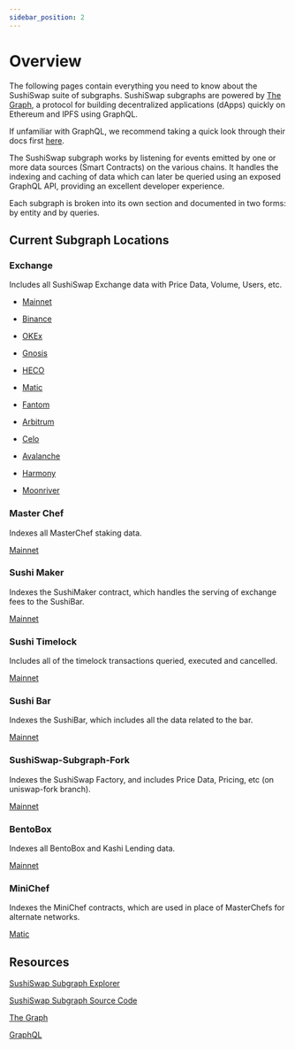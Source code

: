 ```yaml
---
sidebar_position: 2
---
```


# Overview

The following pages contain everything you need to know about the SushiSwap suite of subgraphs. SushiSwap subgraphs are powered by [The Graph](https://thegraph.com/en/), a protocol for building decentralized applications (dApps) quickly on Ethereum and IPFS using GraphQL.

If unfamiliar with GraphQL, we recommend taking a quick look through their docs first [here](https://graphql.org/learn/).

The SushiSwap subgraph works by listening for events emitted by one or more data sources (Smart Contracts) on the various chains. It handles the indexing and caching of data which can later be queried using an exposed GraphQL API, providing an excellent developer experience.

Each subgraph is broken into its own section and documented in two forms: by entity and by queries.

## Current Subgraph Locations

### Exchange

Includes all SushiSwap Exchange data with Price Data, Volume, Users, etc.

- [Mainnet](https://thegraph.com/explorer/subgraph/sushiswap/exchange)

- [Binance](https://thegraph.com/explorer/subgraph/sushiswap/bsc-exchange)

- [OKEx](https://q.hg.network/okex-exchange/oec)

- [Gnosis](https://thegraph.com/explorer/subgraph/sushiswap/xdai-exchange)

- [HECO](https://q.hg.network/heco-exchange/heco)

- [Matic](https://thegraph.com/explorer/subgraph/sushiswap/matic-exchange)

- [Fantom](https://thegraph.com/explorer/subgraph/sushiswap/fantom-exchange)

- [Arbitrum](https://thegraph.com/explorer/subgraph/sushiswap/arbitrum-exchange)

- [Celo](https://thegraph.com/explorer/subgraph/sushiswap/celo-exchange)

- [Avalanche](https://thegraph.com/explorer/subgraph/sushiswap/avalanche-exchange)

- [Harmony](https://sushi.graph.t.hmny.io/subgraphs/name/sushiswap/harmony-exchange)

- [Moonriver](https://thegraph.com/hosted-service/subgraph/sushiswap/moonriver-exchange)

### Master Chef

Indexes all MasterChef staking data.

[Mainnet](https://thegraph.com/explorer/subgraph/sushiswap/master-chef)

### Sushi Maker

Indexes the SushiMaker contract, which handles the serving of exchange fees to the SushiBar.

[Mainnet](https://thegraph.com/explorer/subgraph/sushiswap/sushi-maker)

### Sushi Timelock

Includes all of the timelock transactions queried, executed and cancelled.

[Mainnet](https://thegraph.com/explorer/subgraph/sushiswap/sushi-timelock)

### Sushi Bar

Indexes the SushiBar, which includes all the data related to the bar.

[Mainnet](https://thegraph.com/explorer/subgraph/sushiswap/sushi-bar)

### SushiSwap-Subgraph-Fork

Indexes the SushiSwap Factory, and includes Price Data, Pricing, etc (on uniswap-fork branch).

[Mainnet](https://thegraph.com/explorer/subgraph/jiro-ono/sushiswap-v1-exchange)

### BentoBox

Indexes all BentoBox and Kashi Lending data.

[Mainnet](https://thegraph.com/explorer/subgraph/sushiswap/bentobox)

### MiniChef

Indexes the MiniChef contracts, which are used in place of MasterChefs for alternate networks.

[Matic](https://thegraph.com/explorer/subgraph/sushiswap/matic-minichef)

## Resources

[SushiSwap Subgraph Explorer](https://thegraph.com/hosted-service/subgraph/zippoxer/sushiswap-subgraph-fork)

[SushiSwap Subgraph Source Code](https://github.com/sushiswap/sushiswap-subgraph)

[The Graph](https://thegraph.com/docs/en/)

[GraphQL](https://graphql.org/learn/)
